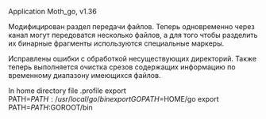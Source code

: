 Application Moth_go, v1.36

Модифицирован раздел передачи файлов. Теперь одновременно через канал могут передоватся несколько файлов, а для того чтобы разделить их бинарные фрагменты используются специальные маркеры.

Исправлены ошибки с обработкой несуществующих директорий. Также 
теперь выполняется очистка срезов содержащих информацию по временному диапазону имеющихся файлов.

In home directory file .profile
export PATH=$PATH:/usr/local/go/bin
export GOPATH=$HOME/go
export PATH=$PATH:$GOROOT/bin